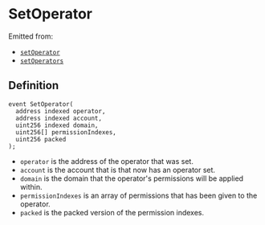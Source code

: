 # SetOperator

Emitted from:

* [`setOperator`](/protocol/api/contracts/jboperatorstore/write/setoperator.md)
* [`setOperators`](/protocol/api/contracts/jboperatorstore/write/setoperators.md)

## Definition

```solidity
event SetOperator(
  address indexed operator,
  address indexed account,
  uint256 indexed domain,
  uint256[] permissionIndexes,
  uint256 packed
);
```

* `operator` is the address of the operator that was set.
* `account` is the account that is that now has an operator set.
* `domain` is the domain that the operator's permissions will be applied within.
* `permissionIndexes` is an array of permissions that has been given to the operator.
* `packed` is the packed version of the permission indexes.
